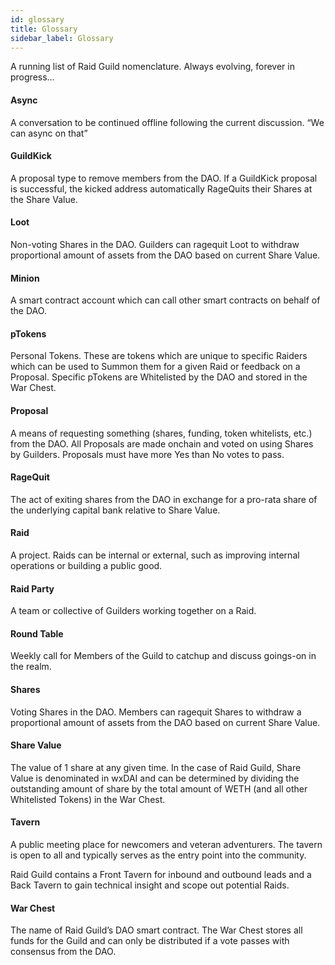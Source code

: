 ```yaml
---
id: glossary
title: Glossary
sidebar_label: Glossary
---
```


A running list of Raid Guild nomenclature. Always evolving, forever in progress…

#### Async

A conversation to be continued offline following the current discussion. “We can async on that”

#### GuildKick

A proposal type to remove members from the DAO. If a GuildKick proposal is successful, the kicked address automatically RageQuits their Shares at the Share Value.

#### Loot

Non-voting Shares in the DAO. Guilders can ragequit Loot to withdraw proportional amount of assets from the DAO based on current Share Value.

#### Minion

A smart contract account which can call other smart contracts on behalf of the DAO.

#### pTokens

Personal Tokens. These are tokens which are unique to specific Raiders which can be used to Summon them for a given Raid or feedback on a Proposal. Specific pTokens are Whitelisted by the DAO and stored in the War Chest.

#### Proposal

A means of requesting something (shares, funding, token whitelists, etc.) from the DAO. All Proposals are made onchain and voted on using Shares by Guilders. Proposals must have more Yes than No votes to pass.

#### RageQuit

The act of exiting shares from the DAO in exchange for a pro-rata share of the underlying capital bank relative to Share Value.

#### Raid

A project. Raids can be internal or external, such as improving internal operations or building a public good.

#### Raid Party

A team or collective of Guilders working together on a Raid.

#### Round Table

Weekly call for Members of the Guild to catchup and discuss goings-on in the realm.

#### Shares

Voting Shares in the DAO. Members can ragequit Shares to withdraw a proportional amount of assets from the DAO based on current Share Value.

#### Share Value

The value of 1 share at any given time. In the case of Raid Guild, Share Value is denominated in wxDAI and can be determined by dividing the outstanding amount of share by the total amount of WETH (and all other Whitelisted Tokens) in the War Chest.

#### Tavern

A public meeting place for newcomers and veteran adventurers. The tavern is open to all and typically serves as the entry point into the community.

Raid Guild contains a Front Tavern for inbound and outbound leads and a Back Tavern to gain technical insight and scope out potential Raids.

#### War Chest

The name of Raid Guild’s DAO smart contract. The War Chest stores all funds for the Guild and can only be distributed if a vote passes with consensus from the DAO.
